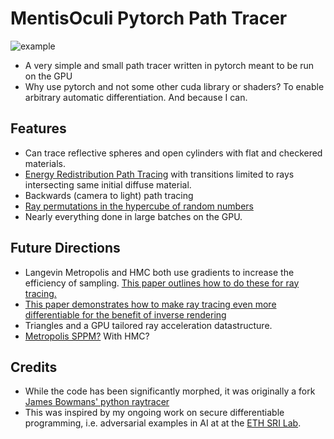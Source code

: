 MentisOculi Pytorch Path Tracer
======================================

 ![example](https://raw.githubusercontent.com/mmirman/MentisOculi/master/cyl.png)

* A very simple and small path tracer written in pytorch meant to be run on the GPU
* Why use pytorch and not some other cuda library or shaders?  To enable arbitrary automatic differentiation. And because I can.

Features
--------

* Can trace reflective spheres and open cylinders with flat and checkered materials.
* [Energy Redistribution Path Tracing](http://citeseerx.ist.psu.edu/viewdoc/download?doi=10.1.1.63.5938&rep=rep1&type=pdf) with transitions limited to rays intersecting same initial diffuse material.
* Backwards (camera to light) path tracing
* [Ray permutations in the hypercube of random numbers](http://sirkan.iit.bme.hu/~szirmay/paper50_electronic.pdf)
* Nearly everything done in large batches on the GPU.

Future Directions
-----------------

* Langevin Metropolis and HMC both use gradients to increase the efficiency of sampling.  [This paper outlines how to do these for ray tracing.](https://cseweb.ucsd.edu/~ravir/h2mc_clean.pdf)
* [This paper demonstrates how to make ray tracing even more differentiable for the benefit of inverse rendering](https://people.csail.mit.edu/tzumao/diffrt/)
* Triangles and a GPU tailored ray acceleration datastructure.
* [Metropolis SPPM?](https://dl.acm.org/citation.cfm?id=2383509)  With HMC?

Credits
-------

* While the code has been significantly morphed, it was originally a fork [James Bowmans' python raytracer](http://www.excamera.com/sphinx/article-ray.html)
* This was inspired by my ongoing work on secure differentiable programming, i.e. adversarial examples in AI at at the [ETH SRI Lab](https://www.sri.inf.ethz.ch/).  
